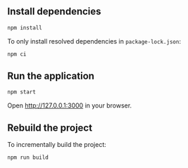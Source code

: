 ## Install dependencies

```sh
npm install
```

To only install resolved dependencies in `package-lock.json`:

```sh
npm ci
```

## Run the application

```sh
npm start
```

Open http://127.0.0.1:3000 in your browser.

## Rebuild the project

To incrementally build the project:

```sh
npm run build
```